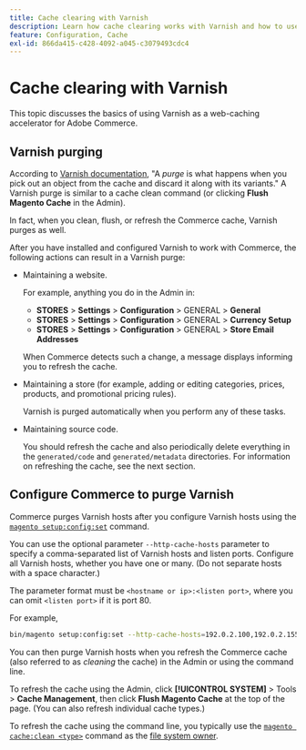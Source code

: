 ```yaml
---
title: Cache clearing with Varnish
description: Learn how cache clearing works with Varnish and how to use it as a web-caching accelerator for the Adobe Commerce application.
feature: Configuration, Cache
exl-id: 866da415-c428-4092-a045-c3079493cdc4
---
```

# Cache clearing with Varnish

This topic discusses the basics of using Varnish as a web-caching accelerator for Adobe Commerce.

## Varnish purging

According to [Varnish documentation](https://www.varnish-cache.org/docs/trunk/users-guide/purging.html), "A *purge* is what happens when you pick out an object from the cache and discard it along with its variants." A Varnish purge is similar to a cache clean command (or clicking **Flush Magento Cache** in the Admin).

In fact, when you clean, flush, or refresh the Commerce cache, Varnish purges as well.

After you have installed and configured Varnish to work with Commerce, the following actions can result in a Varnish purge:

- Maintaining a website.

   For example, anything you do in the Admin in:

  - **STORES** > **Settings** > **Configuration** > GENERAL > **General**
  - **STORES** > **Settings** > **Configuration** > GENERAL > **Currency Setup**
  - **STORES** > **Settings** > **Configuration** > GENERAL > **Store Email Addresses**

   When Commerce detects such a change, a message displays informing you to refresh the cache.

- Maintaining a store (for example, adding or editing categories, prices, products, and promotional pricing rules).

   Varnish is purged automatically when you perform any of these tasks.

- Maintaining source code.

   You should refresh the cache and also periodically delete everything in the `generated/code` and `generated/metadata` directories. For information on refreshing the cache, see the next section.

## Configure Commerce to purge Varnish

Commerce purges Varnish hosts after you configure Varnish hosts using the [`magento setup:config:set`](https://devdocs.magento.com/guides/v2.4/reference/cli/magento.html#setupconfigset) command.

You can use the optional parameter `--http-cache-hosts` parameter to specify a comma-separated list of Varnish hosts and listen ports. Configure all Varnish hosts, whether you have one or many. (Do not separate hosts with a space character.)

The parameter format must be `<hostname or ip>:<listen port>`, where you can omit `<listen port>` if it is port 80.

For example,

```bash
bin/magento setup:config:set --http-cache-hosts=192.0.2.100,192.0.2.155:6081
```

You can then purge Varnish hosts when you refresh the Commerce cache (also referred to as *cleaning* the cache) in the Admin or using the command line.

To refresh the cache using the Admin, click **[!UICONTROL SYSTEM]** > Tools > **Cache Management**, then click **Flush Magento Cache** at the top of the page. (You can also refresh individual cache types.)

To refresh the cache using the command line, you typically use the [`magento cache:clean <type>`](../cli/manage-cache.md#clean-and-flush-cache-types) command as the [file system owner](../../installation/prerequisites/file-system/overview.md).
